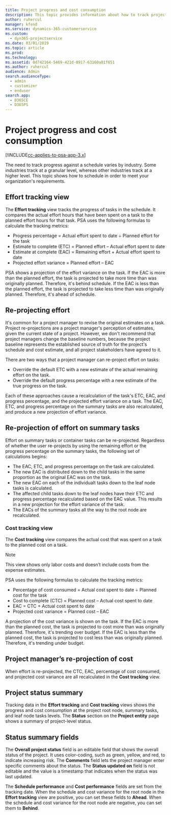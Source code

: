 ```yaml
---
title: Project progress and cost consumption
description: This topic provides information about how to track project progress and cost consumption.
author: ruhercul
manager: kfend
ms.service: dynamics-365-customerservice
ms.custom: 
  - dyn365-projectservice
ms.date: 03/01/2019
ms.topic: article
ms.prod: 
ms.technology: 
ms.assetid: 0d742164-5469-421d-8917-63160a81f651
ms.author: ruhercul
audience: Admin
search.audienceType: 
  - admin
  - customizer
  - enduser
search.app: 
  - D365CE
  - D365PS
---
```

    
# Project progress and cost consumption

[!INCLUDE[cc-applies-to-psa-app-3.x](../includes/cc-applies-to-psa-app-3x.md)]

The need to track progress against a schedule varies by industry. Some industries track at a granular level, whereas other industries track at a higher level. This topic shows how to schedule in order to meet your organization's requirements.

## Effort tracking view

The **Effort tracking** view tracks the progress of tasks in the schedule. It compares the actual effort hours that have been spent on a task to the planned effort hours for that task. PSA uses the following formulas to calculate the tracking metrics:

- Progress percentage = Actual effort spent to date ÷ Planned effort for the task 
- Estimate to complete (ETC) = Planned effort – Actual effort spent to date 
- Estimate at complete (EAC) = Remaining effort + Actual effort spent to date 
- Projected effort variance = Planned effort – EAC

PSA shows a projection of the effort variance on the task. If the EAC is more than the planned effort, the task is projected to take more time than was originally planned. Therefore, it's behind schedule. If the EAC is less than the planned effort, the task is projected to take less time than was originally planned. Therefore, it's ahead of schedule.

## Re-projecting effort

It's common for a project manager to revise the original estimates on a task. Project re-projections are a project manager's perception of estimates, given the current state of a project. However, we don't recommend that project managers change the baseline numbers, because the project baseline represents the established source of truth for the project's schedule and cost estimate, and all project stakeholders have agreed to it.

There are two ways that a project manager can re-project effort on tasks:

- Override the default ETC with a new estimate of the actual remaining effort on the task. 
- Override the default progress percentage with a new estimate of the true progress on the task.

Each of these approaches cause a recalculation of the task's ETC, EAC, and progress percentage, and the projected effort variance on a task. The EAC, ETC, and progress percentage on the summary tasks are also recalculated, and produce a new projection of effort variance.

## Re-projection of effort on summary tasks

Effort on summary tasks or container tasks can be re-projected. Regardless of whether the user re-projects by using the remaining effort or the progress percentage on the summary tasks, the following set of calculations begins:

- The EAC, ETC, and progress percentage on the task are calculated.
- The new EAC is distributed down to the child tasks in the same proportion as the original EAC was on the task.
- The new EAC on each of the individualt tasks down to the leaf node tasks is calculated. 
- The affected child tasks down to the leaf nodes have their ETC and progress percentage recalculated based on the EAC value. This results in a new projection for the effort variance of the task. 
- The EACs of the summary tasks all the way to the root node are recalculated.

### Cost tracking view 

The **Cost tracking** view compares the actual cost that was spent on a task to the planned cost on a task. 

> [!NOTE]
> This view shows only labor costs and doesn’t include costs from the expense estimates. 

PSA uses the following formulas to calculate the tracking metrics:

- Percentage of cost consumed = Actual cost spent to date ÷ Planned cost for the task
- Cost to complete (CTC) = Planned cost – Actual cost spent to date
- EAC = CTC + Actual cost spent to date
- Projected cost variance = Planned cost – EAC

A projection of the cost variance is shown on the task. If the EAC is more than the planned cost, the task is projected to cost more than was originally planned. Therefore, it's trending over budget. If the EAC is less than the planned cost, the task is projected to cost less than was originally planned. Therefore, it's trending under budget.

## Project manager’s re-projection of cost

When effort is re-projected, the CTC, EAC, percentage of cost consumed, and projected cost variance are all recalculated in the **Cost tracking** view.

## Project status summary

Tracking data in the **Effort tracking** and **Cost tracking** views shows the progress and cost consumption at the project root node, summary tasks, and leaf node tasks levels. The **Status** section on the **Project entity** page shows a summary of project-level status.

## Status summary fields

The **Overall project status** field is an editable field that shows the overall status of the project. It uses color-coding, such as green, yellow, and red, to indicate increasing risk. The **Comments** field lets the project manager enter specific comments about the status. The **Status updated on** field is not editable and the value is a timestamp that indicates when the status was last updated.

The **Schedule performance** and **Cost performance** fields are set from the tracking date. When the schedule and cost variance for the root node in the **Effort tracking** view are positive, you can set these fields to **Ahead**. When the schedule and cost variance for the root node are negative, you can set them to **Behind**.
